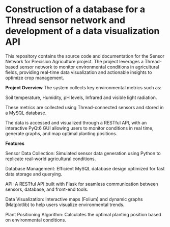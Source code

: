 # Construction of a database for a Thread sensor network and development of a data visualization API

This repository contains the source code and documentation for the Sensor Network for Precision Agriculture project. The project leverages a Thread-based sensor network to monitor environmental conditions in agricultural fields, providing real-time data visualization and actionable insights to optimize crop management.

**Project Overview**
The system collects key environmental metrics such as:

Soil temperature,
Humidity,
pH levels,
Infrared and visible light radiation.

These metrics are collected using Thread-connected sensors and stored in a MySQL database. 

The data is accessed and visualized through a RESTful API, with an interactive PyQt6 GUI allowing users to monitor conditions in real time, generate graphs, and map optimal planting positions.

**Features**

Sensor Data Collection: Simulated sensor data generation using Python to replicate real-world agricultural conditions.

Database Management: Efficient MySQL database design optimized for fast data storage and querying.

API: A RESTful API built with Flask for seamless communication between sensors, database, and front-end tools.

Data Visualization: Interactive maps (Folium) and dynamic graphs (Matplotlib) to help users visualize environmental trends.

Plant Positioning Algorithm: Calculates the optimal planting position based on environmental conditions.
